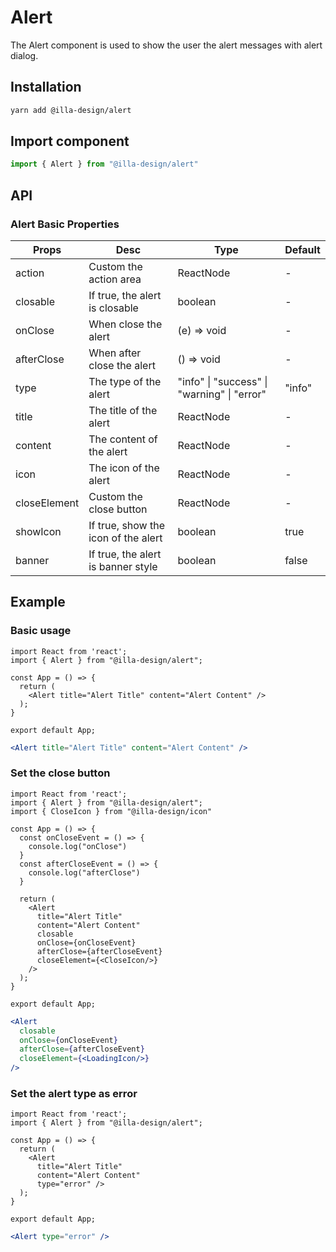 # Alert

The Alert component is used to show the user the alert messages with alert dialog.

## Installation

```bash
yarn add @illa-design/alert
```

## Import component

```jsx
import { Alert } from "@illa-design/alert"
```

## API

### Alert Basic Properties

| Props        | Desc                                | Type                                          | Default  |
| ------------ | ----------------------------------- | --------------------------------------------- | -------- |
| action       | Custom the action area              | ReactNode                                  | -      |
| closable     | If true, the alert is closable      | boolean                                     | -      |
| onClose      | When close the alert                | (e) => void                                 | -     |
| afterClose   | When after close the alert          | () => void                                  | -      |
| type         | The type of the alert               | "info" \| "success" \|  "warning" \| "error"  | "info" |
| title        | The title of the alert              | ReactNode                                  | -      |
| content      | The content of the alert            | ReactNode                                   | -      |
| icon         | The icon of the alert               | ReactNode                                   | -      |
| closeElement | Custom the close button             | ReactNode                                   | -     |
| showIcon     | If true, show the icon of the alert | boolean                                     | true   |
| banner       | If true, the alert is banner style  | boolean                                    | false  |

## Example

### Basic usage

```SnackPlayer name=Basic Usage&description=Basic Usage&platform=web&supportedPlatforms=web&dependencies=@illa-design/alert
import React from 'react';
import { Alert } from "@illa-design/alert";

const App = () => {
  return (
    <Alert title="Alert Title" content="Alert Content" />
  );
}

export default App;

```

```jsx
<Alert title="Alert Title" content="Alert Content" />
```

### Set the close button

```SnackPlayer name=Set the close button&description=Set the close button&platform=web&supportedPlatforms=web&dependencies=@illa-design/alert,@illa-design/icon
import React from 'react';
import { Alert } from "@illa-design/alert";
import { CloseIcon } from "@illa-design/icon"

const App = () => {
  const onCloseEvent = () => {
    console.log("onClose")
  }
  const afterCloseEvent = () => {
    console.log("afterClose")
  }

  return (
    <Alert
      title="Alert Title"
      content="Alert Content"
      closable
      onClose={onCloseEvent}
      afterClose={afterCloseEvent}
      closeElement={<CloseIcon/>}
    />
  );
}

export default App;

```

```jsx
<Alert
  closable
  onClose={onCloseEvent}
  afterClose={afterCloseEvent}
  closeElement={<LoadingIcon/>}
/>
```

### Set the alert type as error

```SnackPlayer name=Set the alert type as error&description=Set the alert type as error&platform=web&supportedPlatforms=web&dependencies=@illa-design/alert
import React from 'react';
import { Alert } from "@illa-design/alert";

const App = () => {
  return (
    <Alert
      title="Alert Title"
      content="Alert Content"
      type="error" />
  );
}

export default App;

```

```jsx
<Alert type="error" />
```
